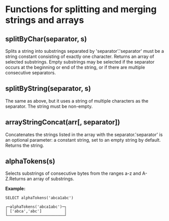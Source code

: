 # Functions for splitting and merging strings and arrays

## splitByChar(separator, s)

Splits a string into substrings separated by 'separator'.'separator' must be a string constant consisting of exactly one character. Returns an array of selected substrings. Empty substrings may be selected if the separator occurs at the beginning or end of the string, or if there are multiple consecutive separators.

## splitByString(separator, s)

The same as above, but it uses a string of multiple characters as the separator. The string must be non-empty.

## arrayStringConcat(arr\[, separator\])

Concatenates the strings listed in the array with the separator.'separator' is an optional parameter: a constant string, set to an empty string by default. Returns the string.

## alphaTokens(s)

Selects substrings of consecutive bytes from the ranges a-z and A-Z.Returns an array of substrings.

**Example:**

    SELECT alphaTokens('abca1abc')
    
    ┌─alphaTokens('abca1abc')─┐
    │ ['abca','abc']          │
    └─────────────────────────┘
